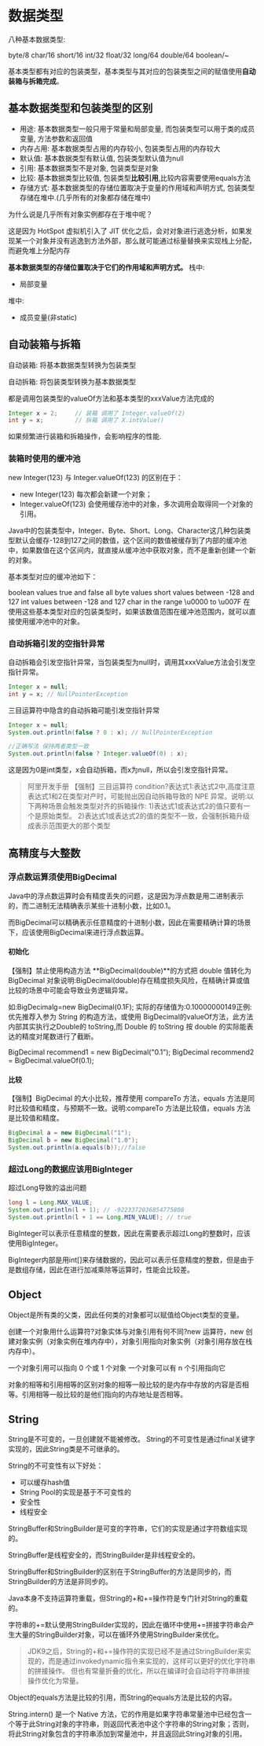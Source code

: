 # 数据类型

八种基本数据类型: 

byte/8
char/16
short/16
int/32
float/32
long/64
double/64
boolean/~


基本类型都有对应的包装类型，基本类型与其对应的包装类型之间的赋值使用**自动装箱与拆箱完成**。

## 基本数据类型和包装类型的区别

- 用途: 基本数据类型一般只用于常量和局部变量, 而包装类型可以用于类的成员变量, 方法参数和返回值
- 内存占用: 基本数据类型占用的内存较小, 包装类型占用的内存较大
- 默认值: 基本数据类型有默认值, 包装类型默认值为null
- 引用: 基本数据类型不是对象, 包装类型是对象
- 比较: 基本数据类型比较值, 包装类型**比较引用**,比较内容需要使用equals方法
- 存储方式: 基本数据类型的存储位置取决于变量的作用域和声明方式, 包装类型存储在堆中.(几乎所有的对象都存储在堆中)


为什么说是几乎所有对象实例都存在于堆中呢？ 

这是因为 HotSpot 虚拟机引入了 JIT 优化之后，会对对象进行逃逸分析，如果发现某一个对象并没有逃逸到方法外部，那么就可能通过标量替换来实现栈上分配，而避免堆上分配内存

**基本数据类型的存储位置取决于它们的作用域和声明方式。**
栈中:
- 局部变量

堆中:
- 成员变量(非static)

## 自动装箱与拆箱

自动装箱: 将基本数据类型转换为包装类型

自动拆箱: 将包装类型转换为基本数据类型

都是调用包装类型的valueOf方法和基本类型的xxxValue方法完成的

```java
Integer x = 2;     // 装箱 调用了 Integer.valueOf(2)
int y = x;         // 拆箱 调用了 X.intValue()
```

如果频繁进行装箱和拆箱操作，会影响程序的性能.


### 装箱时使用的缓冲池

new Integer(123) 与 Integer.valueOf(123) 的区别在于：

- new Integer(123) 每次都会新建一个对象；
- Integer.valueOf(123) 会使用缓存池中的对象，多次调用会取得同一个对象的引用。

Java中的包装类型中，Integer、Byte、Short、Long、Character这几种包装类型默认会缓存-128到127之间的数值，这个区间的数值被缓存到了内部的缓冲池中，如果数值在这个区间内，就直接从缓冲池中获取对象，而不是重新创建一个新的对象。

基本类型对应的缓冲池如下：

boolean values true and false
all byte values
short values between -128 and 127
int values between -128 and 127
char in the range \u0000 to \u007F
在使用这些基本类型对应的包装类型时，如果该数值范围在缓冲池范围内，就可以直接使用缓冲池中的对象。

### 自动拆箱引发的空指针异常

自动拆箱会引发空指针异常，当包装类型为null时，调用其xxxValue方法会引发空指针异常。

```java
Integer x = null;
int y = x; // NullPointerException
```

三目运算符中隐含的自动拆箱可能引发空指针异常

```java
Integer x = null;
System.out.println(false ? 0 : x); // NullPointerException

//正确写法 保持两者类型一致
System.out.println(false ? Integer.valueOf(0) : x);
```

这是因为0是int类型，x会自动拆箱，而x为null，所以会引发空指针异常。

> 阿里开发手册
> 【强制】三目运算符 condition?表达式1:表达式2中,高度注意表达式1和2在类型对产时，可能抛出因自动拆箱导致的 NPE 异常。说明:以下两种场景会触发类型对齐的拆箱操作: 
> 1)表达式1或表达式2的值只要有一个是原始类型。
> 2)表达式1或表达式2的值的类型不一致，会强制拆箱升级成表示范围更大的那个类型

## 高精度与大整数

### 浮点数运算须使用BigDecimal

Java中的浮点数运算时会有精度丢失的问题，这是因为浮点数是用二进制表示的，而二进制无法精确表示某些十进制小数，比如0.1。

而BigDecimal可以精确表示任意精度的十进制小数，因此在需要精确计算的场景下，应该使用BigDecimal来进行浮点数运算。


#### 初始化

【强制】禁止使用构造方法 **BigDecimal(double)**的方式把 double 值转化为 BigDecimal 对象说明:BigDecimal(double)存在精度损失风险，在精确计算或值比较的场景中可能会导致业务逻辑异常。

如:BigDecimalg=new BigDecimal(0.1F);
实际的存储值为:0.10000000149正例:优先推荐入参为 String 的构造方法，或使用 BigDecimal的valueOf方法，此方法内部其实执行之Double的 toString,而 Double 的 toString 按 double 的实际能表达的精度对尾数进行了截断。

BigDecimal recommend1 = new BigDecimal("0.1");
BigDecimal recommend2 = BigDecimal.valueOf(0.1);

#### 比较

【强制】BigDecimal 的大小比较，推荐使用 compareTo 方法，equals 方法是同时比较值和精度，与预期不一致。说明:compareTo 方法是比较值，equals 方法是比较值和精度。
```java
BigDecimal a = new BigDecimal("1");
BigDecimal b = new BigDecimal("1.0");
System.out.println(a.equals(b));//false
```

### 超过Long的数据应该用BigInteger

超过Long导致的溢出问题
```java
long l = Long.MAX_VALUE;
System.out.println(l + 1); // -9223372036854775808
System.out.println(l + 1 == Long.MIN_VALUE); // true

```
BigInteger可以表示任意精度的整数，因此在需要表示超过Long的整数时，应该使用BigInteger。

BigInteger内部是用int[]来存储数据的，因此可以表示任意精度的整数，但是由于是数组存储，因此在进行加减乘除等运算时，性能会比较差。

## Object

Object是所有类的父类，因此任何类的对象都可以赋值给Object类型的变量。

创建一个对象用什么运算符?对象实体与对象引用有何不同?new 运算符，new 创建对象实例（对象实例在堆内存中），对象引用指向对象实例（对象引用存放在栈内存中）。

一个对象引用可以指向 0 个或 1 个对象
一个对象可以有 n 个引用指向它

对象的相等和引用相等的区别对象的相等一般比较的是内存中存放的内容是否相等。引用相等一般比较的是他们指向的内存地址是否相等。

## String

String是不可变的，一旦创建就不能被修改。
String的不可变性是通过final关键字实现的，因此String类是不可继承的。

String的不可变性有以下好处：
- 可以缓存hash值
- String Pool的实现是基于不可变性的
- 安全性
- 线程安全

StringBuffer和StringBuilder是可变的字符串，它们的实现是通过字符数组实现的。

StringBuffer是线程安全的，而StringBuilder是非线程安全的。

StringBuffer和StringBuilder的区别在于StringBuffer的方法是同步的，而StringBuilder的方法是非同步的。

Java本身不支持运算符重载，但String的+和+=操作符是专门针对String的重载的。

字符串的+=默认使用StringBuilder实现的，因此在循环中使用+=拼接字符串会产生大量的StringBuilder对象，可以在循环外使用StringBuilder来优化。

> JDK9之后，String的+和+=操作符的实现已经不是通过StringBuilder来实现的，而是通过invokedynamic指令来实现的，这样可以更好的优化字符串的拼接操作。
> 但也有常量折叠的优化，所以在编译时会自动将字符串拼接操作优化为常量。

Object的equals方法是比较的引用，而String的equals方法是比较的内容。


String.intern() 是一个 Native 方法，它的作用是如果字符串常量池中已经包含一个等于此String对象的字符串，则返回代表池中这个字符串的String对象；否则，将此String对象包含的字符串添加到常量池中，并且返回此String对象的引用。


